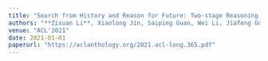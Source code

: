 ```yaml
---
title: "Search from History and Reason for Future: Two-stage Reasoning on Temporal Knowledge Graphs"
authors: "**Zixuan Li**, Xiaolong Jin, Saiping Guan, Wei Li, Jiafeng Guo, Huawei Shen, Yuanzhuo Wang, Xueqi Cheng"
venue: "ACL'2021"
date: 2021-01-01
paperurl: "https://aclanthology.org/2021.acl-long.365.pdf"
---
```

